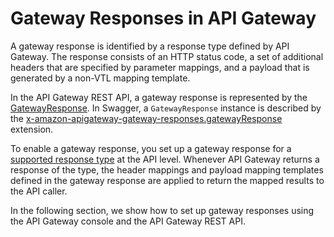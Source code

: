 # Gateway Responses in API Gateway<a name="api-gateway-gatewayResponse-definition"></a>

 A gateway response is identified by a response type defined by API Gateway\. The response consists of an HTTP status code, a set of additional headers that are specified by parameter mappings, and a payload that is generated by a non\-VTL mapping template\. 

 In the API Gateway REST API, a gateway response is represented by the [GatewayResponse](https://docs.aws.amazon.com/apigateway/api-reference/resource/gateway-response/)\. In Swagger, a `GatewayResponse` instance is described by the [x\-amazon\-apigateway\-gateway\-responses\.gatewayResponse](api-gateway-swagger-extensions-gateway-responses.gatewayResponse.md) extension\. 

To enable a gateway response, you set up a gateway response for a [supported response type](supported-gateway-response-types.md) at the API level\. Whenever API Gateway returns a response of the type, the header mappings and payload mapping templates defined in the gateway response are applied to return the mapped results to the API caller\. 

 In the following section, we show how to set up gateway responses using the API Gateway console and the API Gateway REST API\. 